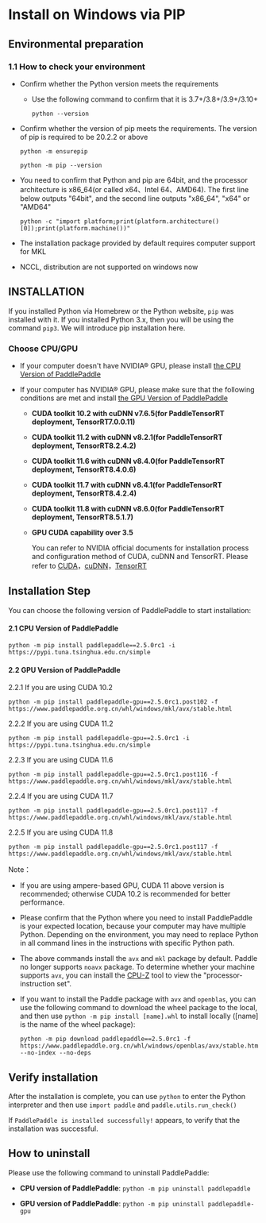 # Install on Windows via PIP

## Environmental preparation

### 1.1 How to check your environment

* Confirm whether the Python version meets the requirements

  * Use the following command to confirm that it is 3.7+/3.8+/3.9+/3.10+

        python --version


* Confirm whether the version of pip meets the requirements. The version of pip is required to be 20.2.2 or above

    ```
    python -m ensurepip
    ```

    ```
    python -m pip --version
    ```

* You need to confirm that Python and pip are 64bit, and the processor architecture is x86_64(or called x64、Intel 64、AMD64). The first line below outputs "64bit", and the second line outputs "x86_64", "x64" or "AMD64"

    ```
    python -c "import platform;print(platform.architecture()[0]);print(platform.machine())"
    ```


* The installation package provided by default requires computer support for MKL
* NCCL, distribution are not supported on windows now



## INSTALLATION

If you installed Python via Homebrew or the Python website, `pip` was installed with it. If you installed Python 3.x, then you will be using the command `pip3`. We will introduce pip installation here.

### Choose CPU/GPU

* If your computer doesn't have NVIDIA® GPU, please install [the CPU Version of PaddlePaddle](#cpu)

* If your computer has NVIDIA® GPU, please make sure that the following conditions are met and install [the GPU Version of PaddlePaddle](#gpu)

  * **CUDA toolkit 10.2 with cuDNN v7.6.5(for PaddleTensorRT deployment, TensorRT7.0.0.11)**

  * **CUDA toolkit 11.2 with cuDNN v8.2.1(for PaddleTensorRT deployment, TensorRT8.2.4.2)**

  * **CUDA toolkit 11.6 with cuDNN v8.4.0(for PaddleTensorRT deployment, TensorRT8.4.0.6)**

  * **CUDA toolkit 11.7 with cuDNN v8.4.1(for PaddleTensorRT deployment, TensorRT8.4.2.4)**

  * **CUDA toolkit 11.8 with cuDNN v8.6.0(for PaddleTensorRT deployment, TensorRT8.5.1.7)**

  * **GPU CUDA capability over 3.5**

    You can refer to NVIDIA official documents for installation process and configuration method of CUDA, cuDNN and TensorRT. Please refer to [CUDA](https://docs.nvidia.com/cuda/cuda-installation-guide-linux/)，[cuDNN](https://docs.nvidia.com/deeplearning/sdk/cudnn-install/)，[TensorRT](https://developer.nvidia.com/tensorrt)


## Installation Step

You can choose the following version of PaddlePaddle to start installation:



#### 2.1 <span id="cpu">CPU Version of PaddlePaddle</span>


  ```
  python -m pip install paddlepaddle==2.5.0rc1 -i https://pypi.tuna.tsinghua.edu.cn/simple
  ```



#### 2.2 <span id="gpu">GPU Version of PaddlePaddle</span>


2.2.1 If you are using CUDA 10.2

  ```
  python -m pip install paddlepaddle-gpu==2.5.0rc1.post102 -f https://www.paddlepaddle.org.cn/whl/windows/mkl/avx/stable.html
  ```


2.2.2 If you are using CUDA 11.2

  ```
  python -m pip install paddlepaddle-gpu==2.5.0rc1 -i https://pypi.tuna.tsinghua.edu.cn/simple
  ```

2.2.3 If you are using CUDA 11.6

  ```
  python -m pip install paddlepaddle-gpu==2.5.0rc1.post116 -f https://www.paddlepaddle.org.cn/whl/windows/mkl/avx/stable.html
  ```

2.2.4 If you are using CUDA 11.7

  ```
  python -m pip install paddlepaddle-gpu==2.5.0rc1.post117 -f https://www.paddlepaddle.org.cn/whl/windows/mkl/avx/stable.html
  ```

2.2.5 If you are using CUDA 11.8

  ```
  python -m pip install paddlepaddle-gpu==2.5.0rc1.post117 -f https://www.paddlepaddle.org.cn/whl/windows/mkl/avx/stable.html
  ```

Note：

* If you are using ampere-based GPU, CUDA 11 above version is recommended; otherwise CUDA 10.2 is recommended for better performance.

* Please confirm that the Python where you need to install PaddlePaddle is your expected location, because your computer may have multiple Python. Depending on the environment, you may need to replace Python in all command lines in the instructions with specific Python path.

* The above commands install the `avx` and `mkl` package by default. Paddle no longer supports `noavx` package. To determine whether your machine supports `avx`, you can install the [CPU-Z](https://www.cpuid.com/softwares/cpu-z.html) tool to view the "processor-instruction set".


* If you want to install the Paddle package with `avx` and `openblas`, you can use the following command to download the wheel package to the local, and then use `python -m pip install [name].whl` to install locally ([name] is the name of the wheel package):

  ```
  python -m pip download paddlepaddle==2.5.0rc1 -f https://www.paddlepaddle.org.cn/whl/windows/openblas/avx/stable.html --no-index --no-deps
  ```

## Verify installation

After the installation is complete, you can use `python` to enter the Python interpreter and then use `import paddle` and `paddle.utils.run_check()`

If `PaddlePaddle is installed successfully!` appears, to verify that the installation was successful.

## How to uninstall

Please use the following command to uninstall PaddlePaddle:

* **CPU version of PaddlePaddle**: `python -m pip uninstall paddlepaddle`

* **GPU version of PaddlePaddle**: `python -m pip uninstall paddlepaddle-gpu`
